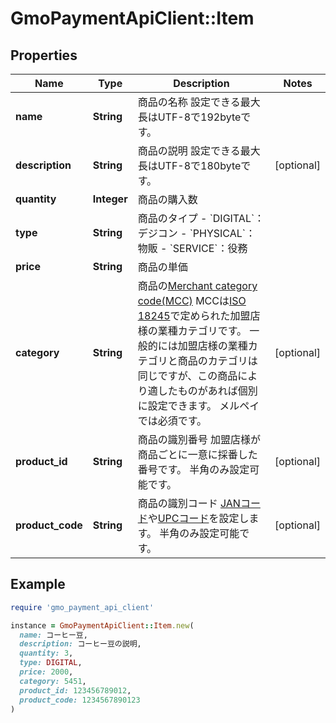 # GmoPaymentApiClient::Item

## Properties

| Name | Type | Description | Notes |
| ---- | ---- | ----------- | ----- |
| **name** | **String** | 商品の名称   設定できる最大長はUTF-8で192byteです。  |  |
| **description** | **String** | 商品の説明   設定できる最大長はUTF-8で180byteです。  | [optional] |
| **quantity** | **Integer** | 商品の購入数 |  |
| **type** | **String** | 商品のタイプ - &#x60;DIGITAL&#x60;：デジコン - &#x60;PHYSICAL&#x60;：物販 - &#x60;SERVICE&#x60;：役務  |  |
| **price** | **String** | 商品の単価 |  |
| **category** | **String** | 商品の[Merchant category code(MCC)](https://en.wikipedia.org/wiki/Merchant_category_code)   MCCは[ISO 18245](https://www.iso.org/standard/33365.html)で定められた加盟店様の業種カテゴリです。   一般的には加盟店様の業種カテゴリと商品のカテゴリは同じですが、この商品により適したものがあれば個別に設定できます。   メルペイでは必須です。  | [optional] |
| **product_id** | **String** | 商品の識別番号   加盟店様が商品ごとに一意に採番した番号です。   半角のみ設定可能です。  | [optional] |
| **product_code** | **String** | 商品の識別コード   [JANコード](https://www.gs1jp.org/code/jan/about_jan.html)や[UPCコード](https://www.gs1jp.org/code/upc/)を設定します。 半角のみ設定可能です。  | [optional] |

## Example

```ruby
require 'gmo_payment_api_client'

instance = GmoPaymentApiClient::Item.new(
  name: コーヒー豆,
  description: コーヒー豆の説明,
  quantity: 3,
  type: DIGITAL,
  price: 2000,
  category: 5451,
  product_id: 123456789012,
  product_code: 1234567890123
)
```

